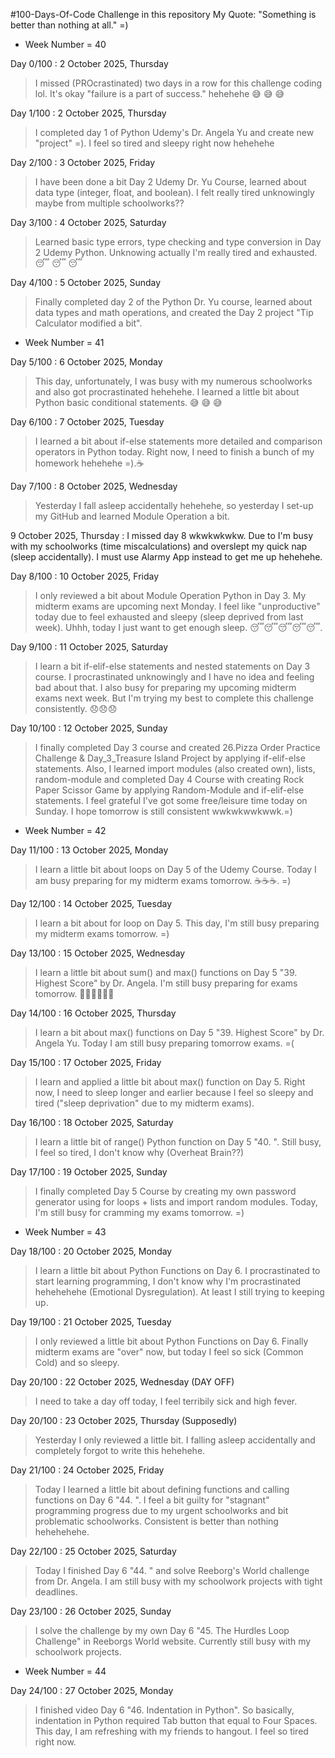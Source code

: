 #100-Days-Of-Code Challenge in this repository 
My Quote: "Something is better than nothing at all." =)

* Week Number = 40

Day 0/100 : 2 October 2025, Thursday
> I missed (PROcrastinated) two days in a row for this challenge coding lol. It's okay "failure is a part of success." hehehehe 😅 😅 😅

Day 1/100 : 2 October 2025, Thursday
> I completed day 1 of Python Udemy's Dr. Angela Yu and create new "project" =). I feel so tired and sleepy right now hehehehe 

Day 2/100 : 3 October 2025, Friday
> I have been done a bit Day 2 Udemy Dr. Yu Course, learned about data type (integer, float, and boolean). I felt really tired unknowingly maybe from multiple schoolworks??

Day 3/100 : 4 October 2025, Saturday
> Learned basic type errors, type checking and type conversion in Day 2 Udemy Python. Unknowing actually I'm really tired and exhausted. 😴 😴 😴

Day 4/100 : 5 October 2025, Sunday
> Finally completed day 2 of the Python Dr. Yu course, learned about data types and math operations, and created the Day 2 project "Tip Calculator modified a bit".

* Week Number = 41

Day 5/100 : 6 October 2025, Monday
> This day, unfortunately, I was busy with my numerous schoolworks and also got procrastinated hehehehe. I learned a little bit about Python basic conditional statements. 😅 😅 😅

Day 6/100 : 7 October 2025, Tuesday
> I learned a bit about if-else statements more detailed and comparison operators in Python today. Right now, I need to finish a bunch of my homework hehehehe =).☕

Day 7/100 : 8 October 2025, Wednesday
> Yesterday I fall asleep accidentally hehehehe, so yesterday I set-up my GitHub and learned Module Operation a bit.

9 October 2025, Thursday : I missed day 8 wkwkwkwkw. Due to I'm busy with my schoolworks (time miscalculations) and overslept my quick nap (sleep accidentally). I must use Alarmy App instead to get me up hehehehe.

Day 8/100 : 10 October 2025, Friday
> I only reviewed a bit about Module Operation Python in Day 3. My midterm exams are upcoming next Monday. I feel like "unproductive" today due to feel exhausted and sleepy (sleep deprived from last week). Uhhh, today I just want to get enough sleep. 😴😴😴😴😴.

Day 9/100 : 11 October 2025, Saturday
> I learn a bit if-elif-else statements and nested statements on Day 3 course. I procrastinated unknowingly and I have no idea and feeling bad about that. I also busy for preparing my upcoming midterm exams next week. But I'm trying my best to complete this challenge consistently. 😞😞😞

Day 10/100 : 12 October 2025, Sunday
> I finally completed Day 3 course and created 26.Pizza Order Practice Challenge & Day_3_Treasure Island Project by applying if-elif-else statements. Also, I learned import modules (also created own), lists, random-module and completed Day 4 Course with creating Rock Paper Scissor Game by applying Random-Module and if-elif-else statements. I feel grateful I've got some free/leisure time today on Sunday. I hope tomorrow is still consistent wwkwkwwkwwk.=)

* Week Number = 42

Day 11/100 : 13 October 2025, Monday
> I learn a little bit about loops on Day 5 of the Udemy Course. Today I am busy preparing for my midterm exams tomorrow. ☕️☕️☕️. =)

Day 12/100 : 14 October 2025, Tuesday
> I learn a bit about for loop on Day 5. This day, I'm still busy preparing my midterm exams tomorrow. =)

Day 13/100 : 15 October 2025, Wednesday
> I learn a little bit about sum() and max() functions on Day 5 "39. Highest Score" by Dr. Angela. I'm still busy preparing for exams tomorrow. 😵‍💫😵‍💫😵‍💫

Day 14/100 : 16 October 2025, Thursday
> I learn a bit about max() functions on Day 5 "39. Highest Score" by Dr. Angela Yu. Today I am still busy preparing tomorrow exams. =(

Day 15/100 : 17 October 2025, Friday
> I learn and applied a little bit about max() function on Day 5. Right now, I need to sleep longer and earlier because I feel so sleepy and tired ("sleep deprivation" due to my midterm exams).

Day 16/100 : 18 October 2025, Saturday
> I learn a little bit of range() Python function on Day 5 "40. ". Still busy, I feel so tired, I don't know why (Overheat Brain??)

Day 17/100 : 19 October 2025, Sunday
> I finally completed Day 5 Course by creating my own password generator using for loops + lists and import random modules. Today, I'm still busy for cramming my exams tomorrow. =)

* Week Number = 43

Day 18/100 : 20 October 2025, Monday
> I learn a little bit about Python Functions on Day 6. I procrastinated to start learning programming, I don't know why I'm procrastinated hehehehehe (Emotional Dysregulation). At least I still trying to keeping up.

Day 19/100 : 21 October 2025, Tuesday
> I only reviewed a little bit about Python Functions on Day 6. Finally midterm exams are "over" now, but today I feel so sick (Common Cold) and so sleepy.

Day 20/100 : 22 October 2025, Wednesday (DAY OFF)
> I need to take a day off today, I feel terribily sick and high fever.

Day 20/100 : 23 October 2025, Thursday (Supposedly)
> Yesterday I only reviewed a little bit. I falling asleep accidentally and completely forgot to write this hehehehe.

Day 21/100 : 24 October 2025, Friday
> Today I learned a little bit about defining functions and calling functions on Day 6 "44. ". I feel a bit guilty for "stagnant" programming progress due to my urgent schoolworks and bit problematic schoolworks. Consistent is better than nothing hehehehehe.

Day 22/100 : 25 October 2025, Saturday
> Today I finished Day 6 "44. " and solve Reeborg's World challenge from Dr. Angela. I am still busy with my schoolwork projects with tight deadlines.

Day 23/100 : 26 October 2025, Sunday
> I solve the challenge by my own Day 6 "45. The Hurdles Loop Challenge" in Reeborgs World website. Currently still busy with my schoolwork projects.

* Week Number = 44

Day 24/100 : 27 October 2025, Monday
> I finished video Day 6 "46. Indentation in Python". So basically, indentation in Python required Tab button that equal to Four Spaces. This day, I am refreshing with my friends to hangout. I feel so tired right now.


